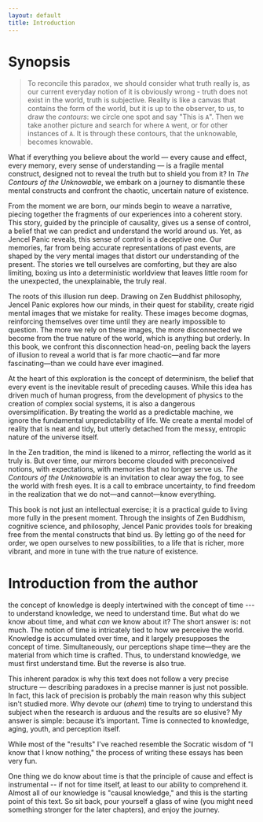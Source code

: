 ```yaml
---
layout: default
title: Introduction
---
```


# Synopsis

> To reconcile this paradox, we should consider what truth really is, as our current everyday notion of it is obviously wrong - truth does not exist in the world, truth is subjective. Reality is like a canvas that contains the form of the world, but it is up to the observer, to us, to draw the _contours_: we circle one spot and say "This is `A`". Then we take another picture and search for where `A` went, or for other instances of `A`. It is through these contours, that the unknowable, becomes knowable.

What if everything you believe about the world — every cause and effect, every memory, every sense of understanding — is a fragile mental construct, designed not to reveal the truth but to shield you from it? In _The Contours of the Unknowable_, we embark on a journey to dismantle these mental constructs and confront the chaotic, uncertain nature of existence.

From the moment we are born, our minds begin to weave a narrative, piecing together the fragments of our experiences into a coherent story. This story, guided by the principle of causality, gives us a sense of control, a belief that we can predict and understand the world around us. Yet, as Jencel Panic reveals, this sense of control is a deceptive one. Our memories, far from being accurate representations of past events, are shaped by the very mental images that distort our understanding of the present. The stories we tell ourselves are comforting, but they are also limiting, boxing us into a deterministic worldview that leaves little room for the unexpected, the unexplainable, the truly real.

The roots of this illusion run deep. Drawing on Zen Buddhist philosophy, Jencel Panic explores how our minds, in their quest for stability, create rigid mental images that we mistake for reality. These images become dogmas, reinforcing themselves over time until they are nearly impossible to question. The more we rely on these images, the more disconnected we become from the true nature of the world, which is anything but orderly. In this book, we confront this disconnection head-on, peeling back the layers of illusion to reveal a world that is far more chaotic—and far more fascinating—than we could have ever imagined.

At the heart of this exploration is the concept of determinism, the belief that every event is the inevitable result of preceding causes. While this idea has driven much of human progress, from the development of physics to the creation of complex social systems, it is also a dangerous oversimplification. By treating the world as a predictable machine, we ignore the fundamental unpredictability of life. We create a mental model of reality that is neat and tidy, but utterly detached from the messy, entropic nature of the universe itself.

In the Zen tradition, the mind is likened to a mirror, reflecting the world as it truly is. But over time, our mirrors become clouded with preconceived notions, with expectations, with memories that no longer serve us. _The Contours of the Unknowable_ is an invitation to clear away the fog, to see the world with fresh eyes. It is a call to embrace uncertainty, to find freedom in the realization that we do not—and cannot—know everything.

This book is not just an intellectual exercise; it is a practical guide to living more fully in the present moment. Through the insights of Zen Buddhism, cognitive science, and philosophy, Jencel Panic provides tools for breaking free from the mental constructs that bind us. By letting go of the need for order, we open ourselves to new possibilities, to a life that is richer, more vibrant, and more in tune with the true nature of existence.

# Introduction from the author

the concept of knowledge is deeply intertwined with the concept of time --- to understand knowledge, we need to understand time. But what do we know about time, and what _can_ we know about it? The short answer is: not much. The notion of time is intricately tied to how we perceive the world. Knowledge is accumulated over time, and it largely presupposes the concept of time. Simultaneously, our perceptions shape time—they are the material from which time is crafted. Thus, to understand knowledge, we must first understand time. But the reverse is also true.

This inherent paradox is why this text does not follow a very precise structure — describing paradoxes in a precise manner is just not possible. In fact, this lack of precision is probably the main reason why this subject isn't studied more. Why devote our (_ahem_) time to trying to understand this subject when the research is arduous and the results are so elusive? My answer is simple: because it’s important. Time is connected to knowledge, aging, youth, and perception itself.

While most of the "results" I've reached resemble the Socratic wisdom of "I know that I know nothing," the process of writing these essays has been very fun.

One thing we do know about time is that the principle of cause and effect is instrumental -- if not for time itself, at least to our ability to comprehend it. Almost all of our knowledge is "causal knowledge," and this is the starting point of this text. So sit back, pour yourself a glass of wine (you might need something stronger for the later chapters), and enjoy the journey.
